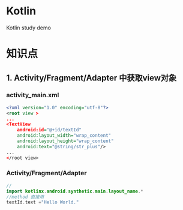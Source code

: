 # Kotlin
Kotlin study demo
# 知识点
## 1. Activity/Fragment/Adapter 中获取view对象
### activity_main.xml
``` xml
<?xml version="1.0" encoding="utf-8"?>
<root view >
...
<TextView
    android:id="@+id/textId"
    android:layout_width="wrap_content"
    android:layout_height="wrap_content"
    android:text="@string/str_plus"/>
...
</root view>
```
### Activity/Fragment/Adapter
```Kotlin
// 
import kotlinx.android.synthetic.main.layout_name.*
//method 直接用 
textId.text ="Hello World."
```
